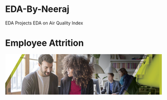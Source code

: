 # EDA-By-Neeraj
EDA Projects
EDA on Air Quality Index

# Employee Attrition
![image.png](images/HRTalent.png)
